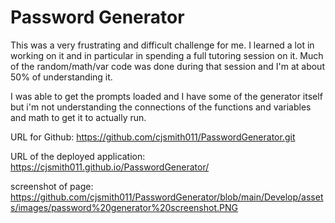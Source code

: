 # Password Generator

This was a very frustrating and difficult challenge for me.  I learned a lot in working on it and in particular in spending a full tutoring session on it.  Much of the random/math/var code was done during that session and I'm at about 50% of understanding it.  

I was able to get the prompts loaded and I have some of the generator itself but i'm not understanding the connections of the functions and variables and math to get it to actually run.  


URL for Github: https://github.com/cjsmith011/PasswordGenerator.git

URL of the deployed application: https://cjsmith011.github.io/PasswordGenerator/

screenshot of page: https://github.com/cjsmith011/PasswordGenerator/blob/main/Develop/assets/images/password%20generator%20screenshot.PNG
